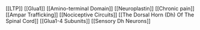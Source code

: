 [[LTP]]
[[Glua1]]
[[Amino-terminal Domain]]
[[Neuroplastin]]
[[Chronic pain]]
[[Ampar Trafficking]]
[[Nociceptive Circuits]]
[[The Dorsal Horn (Dh) Of The Spinal Cord]]
[[Glua1-4 Subunits]]
[[Sensory Dh Neurons]]
